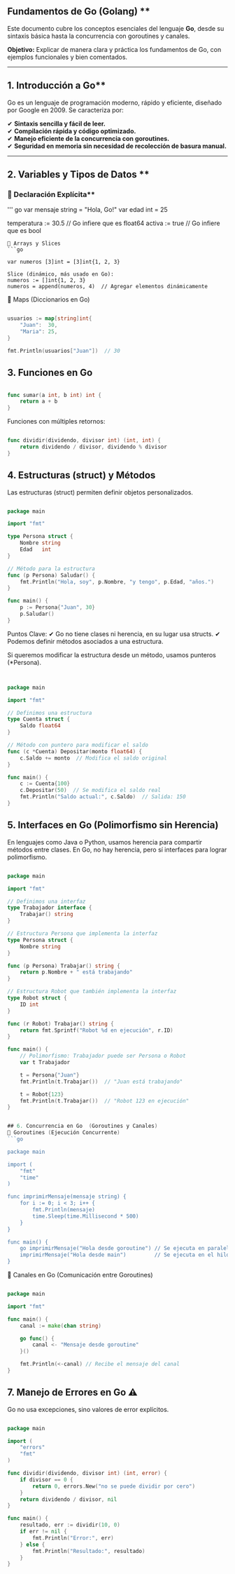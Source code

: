 ## Fundamentos de Go (Golang) **  

Este documento cubre los conceptos esenciales del lenguaje **Go**, desde su sintaxis básica hasta la concurrencia con goroutines y canales.  

 **Objetivo:** Explicar de manera clara y práctica los fundamentos de Go, con ejemplos funcionales y bien comentados.  

---

##  1. Introducción a Go**  

Go es un lenguaje de programación moderno, rápido y eficiente, diseñado por Google en 2009. Se caracteriza por:  

✔ **Sintaxis sencilla y fácil de leer.**  
✔ **Compilación rápida y código optimizado.**  
✔ **Manejo eficiente de la concurrencia con goroutines.**  
✔ **Seguridad en memoria sin necesidad de recolección de basura manual.**  

---

##  2. Variables y Tipos de Datos **  


### 🔹 Declaración Explícita**  

''' go
var mensaje string = "Hola, Go!"
var edad int = 25

temperatura := 30.5  // Go infiere que es float64
activa := true        // Go infiere que es bool
```
🔹 Arrays y Slices
```go

var numeros [3]int = [3]int{1, 2, 3}

Slice (dinámico, más usado en Go):
numeros := []int{1, 2, 3}
numeros = append(numeros, 4)  // Agregar elementos dinámicamente
```
🔹 Maps (Diccionarios en Go)
```go

usuarios := map[string]int{
	"Juan":  30,
	"Maria": 25,
}

fmt.Println(usuarios["Juan"])  // 30
```
##  3. Funciones en Go 
```go

func sumar(a int, b int) int {
	return a + b
}
```
Funciones con múltiples retornos:
```go

func dividir(dividendo, divisor int) (int, int) {
	return dividendo / divisor, dividendo % divisor
}

```
## 4.  Estructuras (struct) y Métodos

Las estructuras (struct) permiten definir objetos personalizados.
```go

package main

import "fmt"

type Persona struct {
	Nombre string
	Edad   int
}

// Método para la estructura
func (p Persona) Saludar() {
	fmt.Println("Hola, soy", p.Nombre, "y tengo", p.Edad, "años.")
}

func main() {
	p := Persona{"Juan", 30}
	p.Saludar()
}
```
Puntos Clave:
✔ Go no tiene clases ni herencia, en su lugar usa structs.
✔ Podemos definir métodos asociados a una estructura.

Si queremos modificar la estructura desde un método, usamos punteros (*Persona).
```go


package main

import "fmt"

// Definimos una estructura
type Cuenta struct {
	Saldo float64
}

// Método con puntero para modificar el saldo
func (c *Cuenta) Depositar(monto float64) {
	c.Saldo += monto  // Modifica el saldo original
}

func main() {
	c := Cuenta{100}
	c.Depositar(50)  // Se modifica el saldo real
	fmt.Println("Saldo actual:", c.Saldo)  // Salida: 150
}
```
## 5. Interfaces en Go (Polimorfismo sin Herencia)
En lenguajes como Java o Python, usamos herencia para compartir métodos entre clases.
En Go, no hay herencia, pero sí interfaces para lograr polimorfismo.
```go

package main

import "fmt"

// Definimos una interfaz
type Trabajador interface {
	Trabajar() string
}

// Estructura Persona que implementa la interfaz
type Persona struct {
	Nombre string
}

func (p Persona) Trabajar() string {
	return p.Nombre + " está trabajando"
}

// Estructura Robot que también implementa la interfaz
type Robot struct {
	ID int
}

func (r Robot) Trabajar() string {
	return fmt.Sprintf("Robot %d en ejecución", r.ID)
}

func main() {
	// Polimorfismo: Trabajador puede ser Persona o Robot
	var t Trabajador

	t = Persona{"Juan"}
	fmt.Println(t.Trabajar())  // "Juan está trabajando"

	t = Robot{123}
	fmt.Println(t.Trabajar())  // "Robot 123 en ejecución"
}


## 6. Concurrencia en Go  (Goroutines y Canales)
🔹 Goroutines (Ejecución Concurrente)
```go

package main

import (
	"fmt"
	"time"
)

func imprimirMensaje(mensaje string) {
	for i := 0; i < 3; i++ {
		fmt.Println(mensaje)
		time.Sleep(time.Millisecond * 500)
	}
}

func main() {
	go imprimirMensaje("Hola desde goroutine") // Se ejecuta en paralelo
	imprimirMensaje("Hola desde main")         // Se ejecuta en el hilo principal
}
```
🔹 Canales en Go (Comunicación entre Goroutines)
```go

package main

import "fmt"

func main() {
	canal := make(chan string)

	go func() {
		canal <- "Mensaje desde goroutine"
	}()

	fmt.Println(<-canal) // Recibe el mensaje del canal
}
```
## 7. Manejo de Errores en Go ⚠️
Go no usa excepciones, sino valores de error explícitos.
```go

package main

import (
	"errors"
	"fmt"
)

func dividir(dividendo, divisor int) (int, error) {
	if divisor == 0 {
		return 0, errors.New("no se puede dividir por cero")
	}
	return dividendo / divisor, nil
}

func main() {
	resultado, err := dividir(10, 0)
	if err != nil {
		fmt.Println("Error:", err)
	} else {
		fmt.Println("Resultado:", resultado)
	}
}


